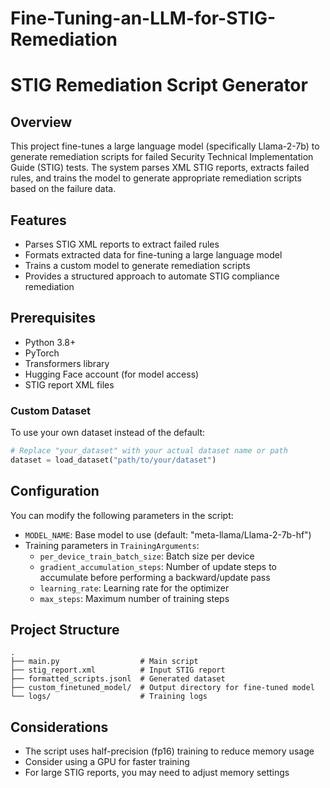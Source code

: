 # Fine-Tuning-an-LLM-for-STIG-Remediation

# STIG Remediation Script Generator

## Overview
This project fine-tunes a large language model (specifically Llama-2-7b) to generate remediation scripts for failed Security Technical Implementation Guide (STIG) tests. The system parses XML STIG reports, extracts failed rules, and trains the model to generate appropriate remediation scripts based on the failure data.

## Features
- Parses STIG XML reports to extract failed rules
- Formats extracted data for fine-tuning a large language model
- Trains a custom model to generate remediation scripts
- Provides a structured approach to automate STIG compliance remediation

## Prerequisites
- Python 3.8+
- PyTorch
- Transformers library
- Hugging Face account (for model access)
- STIG report XML files

### Custom Dataset
To use your own dataset instead of the default:
```python
# Replace "your_dataset" with your actual dataset name or path
dataset = load_dataset("path/to/your/dataset")
```

## Configuration
You can modify the following parameters in the script:

- `MODEL_NAME`: Base model to use (default: "meta-llama/Llama-2-7b-hf")
- Training parameters in `TrainingArguments`:
  - `per_device_train_batch_size`: Batch size per device
  - `gradient_accumulation_steps`: Number of update steps to accumulate before performing a backward/update pass
  - `learning_rate`: Learning rate for the optimizer
  - `max_steps`: Maximum number of training steps

## Project Structure
```
.
├── main.py                  # Main script
├── stig_report.xml          # Input STIG report
├── formatted_scripts.jsonl  # Generated dataset
├── custom_finetuned_model/  # Output directory for fine-tuned model
└── logs/                    # Training logs
```

## Considerations
- The script uses half-precision (fp16) training to reduce memory usage
- Consider using a GPU for faster training
- For large STIG reports, you may need to adjust memory settings

